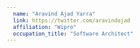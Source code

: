 ```yaml
---
  name: "Aravind Ajad Yarra"
  link: https://twitter.com/aravindajad
  affiliation: "Wipro"
  occupation_title: "Software Architect"
---
```

